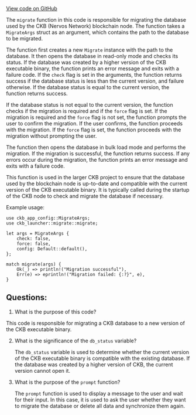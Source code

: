 [View code on GitHub](https://github.com/nervosnetwork/ckb/ckb-bin/src/subcommand/migrate.rs)

The `migrate` function in this code is responsible for migrating the database used by the CKB (Nervos Network) blockchain node. The function takes a `MigrateArgs` struct as an argument, which contains the path to the database to be migrated. 

The function first creates a new `Migrate` instance with the path to the database. It then opens the database in read-only mode and checks its status. If the database was created by a higher version of the CKB executable binary, the function prints an error message and exits with a failure code. If the `check` flag is set in the arguments, the function returns success if the database status is less than the current version, and failure otherwise. If the database status is equal to the current version, the function returns success. 

If the database status is not equal to the current version, the function checks if the migration is required and if the `force` flag is set. If the migration is required and the `force` flag is not set, the function prompts the user to confirm the migration. If the user confirms, the function proceeds with the migration. If the `force` flag is set, the function proceeds with the migration without prompting the user. 

The function then opens the database in bulk load mode and performs the migration. If the migration is successful, the function returns success. If any errors occur during the migration, the function prints an error message and exits with a failure code. 

This function is used in the larger CKB project to ensure that the database used by the blockchain node is up-to-date and compatible with the current version of the CKB executable binary. It is typically called during the startup of the CKB node to check and migrate the database if necessary. 

Example usage:

```
use ckb_app_config::MigrateArgs;
use ckb_launcher::migrate::migrate;

let args = MigrateArgs {
    check: false,
    force: false,
    config: Default::default(),
};

match migrate(args) {
    Ok(_) => println!("Migration successful"),
    Err(e) => eprintln!("Migration failed: {:?}", e),
}
```
## Questions: 
 1. What is the purpose of this code?
   
   This code is responsible for migrating a CKB database to a new version of the CKB executable binary.

2. What is the significance of the `db_status` variable?
   
   The `db_status` variable is used to determine whether the current version of the CKB executable binary is compatible with the existing database. If the database was created by a higher version of CKB, the current version cannot open it.

3. What is the purpose of the `prompt` function?
   
   The `prompt` function is used to display a message to the user and wait for their input. In this case, it is used to ask the user whether they want to migrate the database or delete all data and synchronize them again.